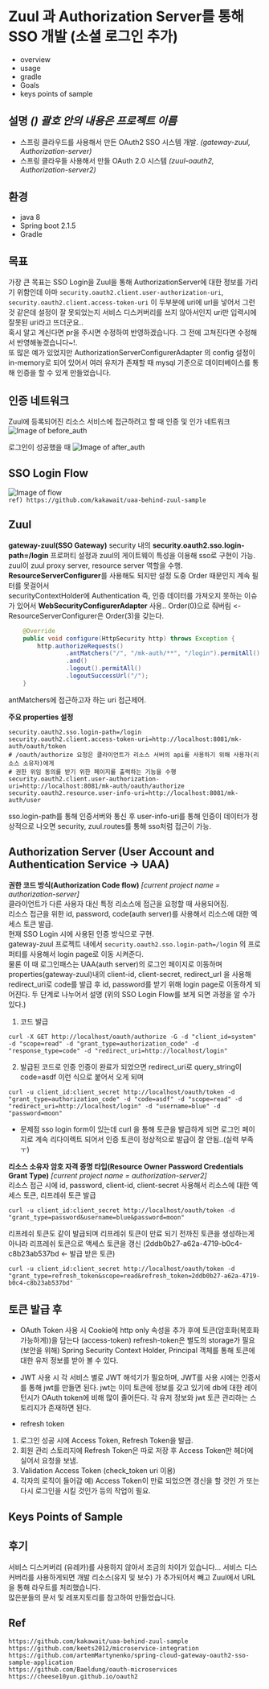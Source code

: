 
# Zuul 과 Authorization Server를 통해 SSO 개발 (소셜 로그인 추가)
- overview
- usage
- gradle
- Goals
- keys points of sample

## 설명 *() 괄호 안의 내용은 프로젝트 이름*
- 스프링 클라우드를 사용해서 만든 OAuth2 SSO 시스템 개발. *(gateway-zuul, Authorization-server)*
- 스프링 클라우들 사용해서 만들 OAuth 2.0 시스템 *(zuul-oauth2, Authorization-server2)*

## 환경
- java 8
- Spring boot 2.1.5
- Gradle


## 목표
가장 큰 목표는 SSO Login을 Zuul을 통해 AuthorizationServer에 대한 정보를 가리기 위함인데 아마 ```security.oauth2.client.user-authorization-uri```, ```security.oauth2.client.access-token-uri```   이 두부분에 uri에 url을 넣어서 그런것 같은데 설정이 잘 못되었는지 서비스 디스커버리를 쓰지 않아서인지 uri만 입력시에 잘못된 uri라고 뜨더군요..  
혹시 알고 계신다면 pr을 주시면 수정하여 반영하겠습니다. 그 전에 고쳐진다면 수정해서 반영해놓겠습니다~!.  
또 많은 예가 있었지만 AuthorizationServerConfigurerAdapter 의 config 설정이 in-memory로 되어 있어서 여러 유저가 존재할 때 mysql 기준으로 데이터베이스를 통해 인증을 할 수 있게 만들었습니다. 

## 인증 네트워크
Zuul에 등록되어진 리소스 서비스에 접근하려고 할 때 인증 및 인가 네트워크
![Image of before_auth](https://github.com/liquidjoo/spring-cloud-oauth2-sso-mk2/blob/master/request_auth_network.png)

로그인이 성공했을 때
![Image of after_auth](https://github.com/liquidjoo/spring-cloud-oauth2-sso-mk2/blob/master/after_login_network.png)

## SSO Login Flow
![Image of flow](https://github.com/liquidjoo/spring-cloud-oauth2-sso-mk2/blob/master/zuul_flow.png)  
```ref) https://github.com/kakawait/uaa-behind-zuul-sample ```  

## Zuul
**gateway-zuul(SSO Gateway)**
security 내의 **security.oauth2.sso.login-path=/login** 프로퍼티 설정과 zuul의 게이트웨이 특성을 이용해 sso로 구현이 가능.
zuul이 zuul proxy server, resource server 역할을 수행.
**ResourceServerConfigurer**를 사용해도 되지만 설정 도중 Order 때문인지 계속 필터를 못걸어서    
securityContextHolder에 Authentication 즉, 인증 데이터를 가져오지 못하는 이슈가 있어서 **WebSecurityConfigurerAdapter** 사용.. Order(0)으로 줘버림 <- ResourceServerConfigurer은 Order(3)을 갖는다.  
```java
    @Override
    public void configure(HttpSecurity http) throws Exception {
        http.authorizeRequests()
                .antMatchers("/", "/mk-auth/**", "/login").permitAll().anyRequest().authenticated()
                .and()
                .logout().permitAll()
                .logoutSuccessUrl("/");
    }
```
antMatchers에 접근하고자 하는 uri 접근제어.

**주요 properties 설정**
```
security.oauth2.sso.login-path=/login
security.oauth2.client.access-token-uri=http://localhost:8081/mk-auth/oauth/token
# /oauth/authorize 요청은 클라이언트가 리소스 서버의 api를 사용하기 위해 사용자(리소스 소유자)에게
# 권한 위임 동의를 받기 위한 페이지를 출력하는 기능을 수행
security.oauth2.client.user-authorization-uri=http://localhost:8081/mk-auth/oauth/authorize
security.oauth2.resource.user-info-uri=http://localhost:8081/mk-auth/user
```  
sso.login-path를 통해 인증서버와 통신 후 user-info-uri를 통해 인증이 데이터가 정상적으로 나오면 security, zuul.routes를 통해 sso처럼 접근이 가능.

## Authorization Server (User Account and Authentication Service -> UAA)

**권한 코드 방식(Authorization Code flow)** *[current project name = authorization-server]*    
클라이언트가 다른 사용자 대신 특정 리소스에 접근을 요청할 때 사용되어짐.  
리소스 접근을 위한 id, password, code(auth server)를 사용해서 리소스에 대한 엑세스 토큰 발급.  
현재 SSO Login 시에 사용된 인증 방식으로 구현.  
gateway-zuul 프로젝트 내에서 ```security.oauth2.sso.login-path=/login``` 의 프로퍼티를 사용해서 login page로 이동 시켜준다.  
물론 이 때 로그인패스는 UAA(auth server)의 로그인 페이지로 이동하며 properties(gateway-zuul)내의 client-id, client-secret, redirect_url 을 사용해 redirect_uri로 code를 발급 후
id, password를 받기 위해 login page로 이동하게 되어진다.
두 단계로 나누어서 설명 (위의 SSO Login Flow를 보게 되면 과정을 알 수가 있다.)
1. 코드 발급
```
curl -X GET http://localhost/oauth/authorize -G -d "client_id=system" -d "scope=read" -d "grant_type=authorization_code" -d "response_type=code" -d "redirect_uri=http://localhost/login"
```
2. 발급된 코드로 인증
인증이 완료가 되었으면 redirect_uri로 query_string이 code=asdf 이런 식으로 붙어서 오게 되며
``` 
curl -u client_id:client_secret http://localhost/oauth/token -d "grant_type=authorization_code" -d "code=asdf" -d "scope=read" -d "redirect_uri=http://localhost/login" -d "username=blue" -d "password=moon"
```
* 문제점 sso login form이 있는데 curl 을 통해 토큰을 발급하게 되면 로그인 페이지로 계속 리다이렉트 되어서 인증 토큰이 정상적으로 발급이 잘 안됨..(실력 부족 ㅜ)


**리소스 소유자 암호 자격 증명 타입(Resource Owner Password Credentials Grant Type)** *[current project name = authorization-server2]*  
리소스 접근 시에 id, password, client-id, client-secret 사용해서 리소스에 대한 엑세스 토큰, 리프레쉬 토큰 발급
```
curl -u client_id:client_secret http://localhost/oauth/token -d "grant_type=password&username=blue&password=moon"
```

리프레쉬 토큰도 같이 발급되며 리프레쉬 토큰이 만료 되기 전까진 토큰을 생성하는게 아니라 리프레쉬 토큰으로 액세스 토큰을 갱신 (2ddb0b27-a62a-4719-b0c4-c8b23ab537bd <- 발급 받은 토큰)
```
curl -u client_id:client_secret http://localhost/oauth/token -d "grant_type=refresh_token&scope=read&refresh_token=2ddb0b27-a62a-4719-b0c4-c8b23ab537bd"
```


## 토큰 발급 후
- OAuth Token 사용 시
 Cookie에 http only 속성을 추가 후에 토큰(암호화(복호화 가능하게))을 담는다 (access-token)
 refresh-token은 별도의 storage가 필요 (보안을 위해)
 Spring Security Context Holder, Principal 객체를 통해 토큰에 대한 유저 정보를 받아 볼 수 있다. 
- JWT 사용 시 
 각 서비스 별로 JWT 해석기가 필요하며, JWT를 사용 시에는 인증서를 통해 jwt를 만들면 된다.
 jwt는 이미 토큰에 정보를 갖고 있기에 db에 대한 레이턴시가 OAuth token에 비해 많이 줄어든다. 각 유저 정보와 jwt 토큰 관리하는 스토리지가 존재하면 된다.
  
- refresh token
 1. 로그인 성공 시에 Access Token, Refresh Token을 발급.  
 2. 회원 관리 스토리지에 Refresh Token은 따로 저장 후 Access Token만 헤더에 실어서 요청을 보냄.  
 3. Validation Access Token (check_token uri 이용)
 4. 각자의 로직이 들어감 예) Access Token이 만료 되었으면 갱신을 할 것인 가 또는 다시 로그인을 시킬 것인가 등의 작업이 필요.

## Keys Points of Sample

## 후기
서비스 디스커버리 (유레카)를 사용하지 않아서 조금의 차이가 있습니다... 서비스 디스커버리를 사용하게되면 개발 리소스(유지 및 보수) 가 추가되어서 빼고 Zuul에서 URL을 통해 라우트를 처리했습니다.  
많은분들의 문서 및 레포지토리를 참고하여 만들었습니다.


## Ref
```
https://github.com/kakawait/uaa-behind-zuul-sample
https://github.com/keets2012/microservice-integration
https://github.com/artemMartynenko/spring-cloud-gateway-oauth2-sso-sample-application
https://github.com/Baeldung/oauth-microservices
https://cheese10yun.github.io/oauth2
```
